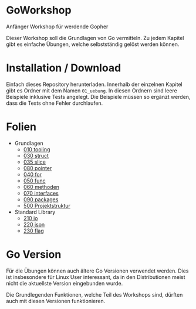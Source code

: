 # GoWorkshop
Anfänger Workshop für werdende Gopher

Dieser Workshop soll die Grundlagen von Go vermitteln. Zu jedem Kapitel gibt es einfache Übungen, welche selbstständig gelöst werden können. 

# Installation / Download

Einfach dieses Repository herunterladen. Innerhalb der einzelnen Kapitel gibt es Ordner mit dem Namen `01_uebung`. In diesen Ordnern sind leere Beispiele inklusive Tests angelegt. Die Beispiele müssen so ergänzt werden, dass die Tests ohne Fehler durchlaufen.

# Folien

* Grundlagen
    * [010 tooling](http://talks.godoc.org/github.com/as27/GoWorkshop/01_Grundlagen/010_GoTooling/tooling.slide)
    * [030 struct](http://talks.godoc.org/github.com/as27/GoWorkshop/01_Grundlagen/030_struct/struct.slide)
    * [035 slice](http://talks.godoc.org/github.com/as27/GoWorkshop/01_Grundlagen/035_slice/slice.slide)
    * [080 pointer](http://talks.godoc.org/github.com/as27/GoWorkshop/01_Grundlagen/080_pointer/pointer.slide)
    * [040 for](http://talks.godoc.org/github.com/as27/GoWorkshop/01_Grundlagen/040_for/for.slide)
    * [050 func](http://talks.godoc.org/github.com/as27/GoWorkshop/01_Grundlagen/050_func/func.slide)
    * [060 methoden](http://talks.godoc.org/github.com/as27/GoWorkshop/01_Grundlagen/060_methoden/methoden.slide)
    * [070 interfaces](http://talks.godoc.org/github.com/as27/GoWorkshop/01_Grundlagen/070_interfaces/interfaces.slide)
    * [090 packages](http://talks.godoc.org/github.com/as27/GoWorkshop/01_Grundlagen/090_packages/packages.slide)
    * [500 Projektstruktur](http://talks.godoc.org/github.com/as27/GoWorkshop/01_Grundlagen/500_projektstruktur/projektstruktur.slide)
* Standard Library
    * [210 io](http://talks.godoc.org/github.com/as27/GoWorkshop/02_Standardlib/210_io/io.slide)    
    * [220 json](http://talks.godoc.org/github.com/as27/GoWorkshop/02_Standardlib/220_json/json.slide)    
    * [230 flag](http://talks.godoc.org/github.com/as27/GoWorkshop/02_Standardlib/230_flag/flag.slide)
    

# Go Version

Für die Übungen können auch ältere Go Versionen verwendet werden. Dies ist insbesondere für Linux User interessant, da in den Distributionen meist nicht die aktuellste Version eingebunden wurde.

Die Grundlegenden Funktionen, welche Teil des Workshops sind, dürften auch mit diesen Versionen funktionieren.